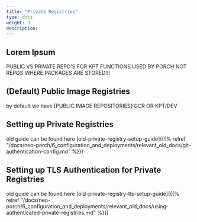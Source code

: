 ```yaml
---
title: "Private Registries"
type: docs
weight: 3
description: 
---
```


## Lorem Ipsum

PUBLIC VS PRIVATE REPO’S FOR KPT FUNCTIONS USED BY PORCH NOT REPOS WHERE PACKAGES ARE STORED!!!

## (Default) Public Image Registries

by default we have [PUBLIC IMAGE REPOSITORIES] GCR OR KPT/DEV

## Setting up Private Registries

old guide can be found here [old-private-registry-setup-guide]({{% relref "/docs/neo-porch/6_configuration_and_deployments/relevant_old_docs/git-authentication-config.md" %}})

## Setting up TLS Authentication for Private Registries

old guide can be found here [old-private-registry-tls-setup-guide]({{% relref "/docs/neo-porch/6_configuration_and_deployments/relevant_old_docs/using-authenticated-private-registries.md" %}})

